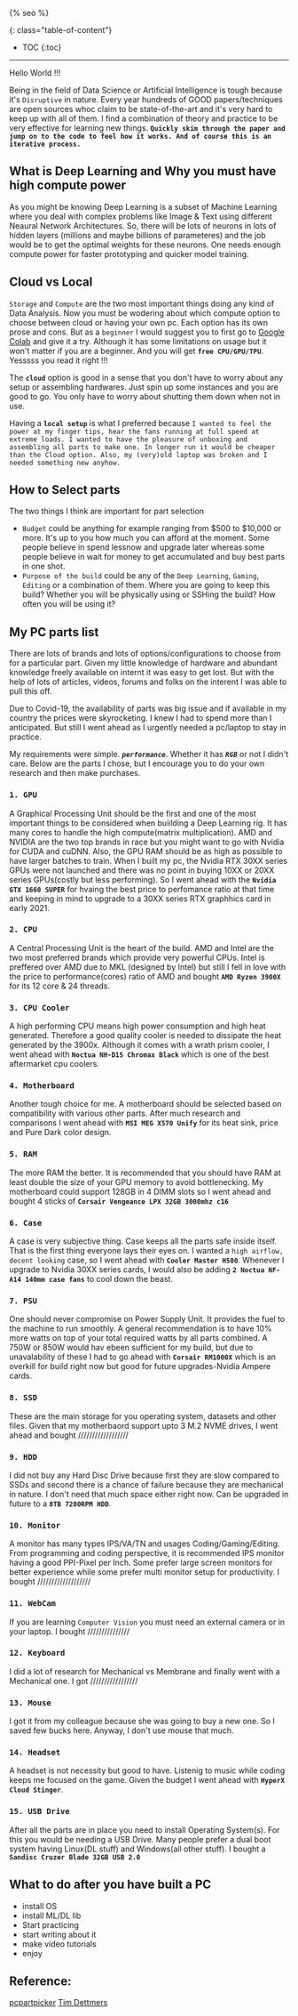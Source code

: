 {% seo %}

{: class="table-of-content"}
* TOC
{:toc}

---

Hello World !!! 

Being in the field of Data Science or Artificial Intelligence is tough because it's `Disruptive` in nature. Every year hundreds of GOOD papers/techniques are open sources whoc claim to be state-of-the-art and it's very hard to keep up with all of them. I find a combination of theory and practice to be very effective for learning new things. **`Quickly skim through the paper and jump on to the code to feel how it works. And of course this is an iterative process.`**

## What is Deep Learning and Why you must have high compute power

As you might be knowing Deep Learning is a subset of Machine Learning where you deal with complex problems like Image & Text using different Neaural Network Architectures. So, there will be lots of neurons in lots of hidden layers (millions and maybe billions of parameteres) and the job would be to get the optimal weights for these neurons. One needs enough compute power for faster prototyping and quicker model training.

## Cloud vs Local
`Storage` and `Compute` are the two most important things doing any kind of Data Analysis. Now you must be wodering about which compute option to choose between cloud or having your own pc. Each option has its own prose and cons. But as a `beginner` I would suggest you to first go to [Google Colab](https://colab.research.google.com/) and give it a try. Although it has some limitations on usage but it won't matter if you are a beginner.
And you will get **`free CPU/GPU/TPU`**. Yesssss you read it right !!!


The **`cloud`** option is good in a sense that you don't have to worry about any setup or assembling hardwares. Just spin up some instances and you are good to go. You only have to worry about shutting them down when not in use.

Having a **`local setup`** is what I preferred because `I wanted to feel the power at my finger tips, hear the fans running at full speed at extreme loads. I wanted to have the pleasure of unboxing and assembling all parts to make one. In longer run it would be cheaper than the Cloud option. Also, my (very)old laptop was broken and I needed something new anyhow.`


## How to Select parts
The two things I think are important for part selection
  - `Budget` could be anything for example ranging from $500 to $10,000 or more. It's up to you how much you can afford at the moment. Some people believe in spend lessnow and upgrade later whereas some people believe in wait for money to get accumulated and buy best parts in one shot.
  - `Purpose of the build` could be any of the `Deep Learning`, `Gaming`, `Editing` or a combination of them. Where you are going to keep this build? Whether you will be physically using or SSHing the build? How often you will be using it?

## My PC parts list
There are lots of brands and lots of options/configurations to choose from for a particular part. Given my little knowledge of hardware and abundant knowledge freely available on internt it was easy to get lost. But with the help of lots of articles, videos, forums and folks on the interent I was able to pull this off. 

Due to Covid-19, the availability of parts was big issue and if available in my country the prices were skyrocketing. I knew I had to spend more than I anticipated. But still I went ahead as I urgently needed a pc/laptop to stay in practice.

My requirements were simple. ***`performance`***. Whether it has ***`RGB`*** or not I didn't care. Below are the parts I chose, but I encourage you to do your own research and then make purchases.

### **`1. GPU`**

A Graphical Processing Unit should be the first and one of the most important things to be considered when buiilding a Deep Learning rig. It has many cores to handle the high compute(matrix multiplication). AMD and NVIDIA are the two top brands in race but you might want to go with Nvidia for CUDA and cuDNN. Also, the GPU RAM should be as high as possible to have larger batches to train. When I built my pc, the Nvidia RTX 30XX series GPUs were not launched and there was no point in buying 10XX or 20XX series GPUs(costly but less performing). So I went ahead with the **`Nvidia GTX 1660 SUPER`** for hvaing the best price to perfomance ratio at that time and keeping in mind to upgrade to a 30XX series RTX graphhics card in early 2021.

### **`2. CPU`**

A Central Processing Unit is the heart of the build. AMD and Intel are the two most preferred brands which provide very powerful CPUs. Intel is preffered over AMD due to MKL (designed by Intel) but still I fell in love with the price to performance(cores) ratio of AMD and bought **`AMD Ryzen 3900X`**  for its 12 core & 24 threads. 

### **`3. CPU Cooler`**
A high performing CPU means high power consumption and high heat generated. Therefore a good quality cooler is needed to dissipate the heat generated by the 3900x. Although it comes with a wrath prism cooler, I went ahead with **`Noctua NH-D15 Chromax Black`** which is one of the best aftermarket cpu coolers.

### **`4. Motherboard`**

Another tough choice for me. A motherboard should be selected based on compatibility with various other parts. After much research and comparisons I went ahead with **`MSI MEG X570 Unify`** for its heat sink, price and Pure Dark color design. 

### **`5. RAM`**

The more RAM the better. It is recommended that you should have RAM at least double the size of your GPU memory to avoid bottlenecking. My motherboard could support 128GB in 4 DIMM slots so I went ahead and bought 4 sticks of  **`Corsair Vengeance LPX 32GB 3000mhz c16`**  

### **`6. Case`**

A case is very subjective thing. Case keeps all the parts safe inside itself. That is the first thing everyone lays their eyes on. I wanted a `high airflow, decent looking` case, so I went ahead with **`Cooler Master H500`**. Whenever I upgrade to Nvidia 30XX series cards, I would also be adding **`2 Noctua NF-A14 140mm case fans`** to cool down the beast.

### **`7. PSU`**

One should never compromise on Power Supply Unit. It provides the fuel to the machine to run smoothly. A general recommendation is to have 10% more watts on top of your total required watts by all parts combined. A 750W or 850W would hav ebeen sufficient for my build, but due to unavalability of these I had to go ahead with **`Corsair RM1000X`** which is an overkill for build right now but good for future upgrades-Nvidia Ampere cards.


### **`8. SSD`**

These are the main storage for you operating system, datasets and other files. Given that my motherbaord support upto 3 M.2 NVME drives, I went ahead and bought //////////////////

### **`9. HDD`**

I did not buy any Hard Disc Drive because first they are slow compared to SSDs and second there is a chance of failure because they are mechanical in nature. I don't need that much space either right now. Can be upgraded in future to a **`8TB 7200RPM HDD`**.

### **`10. Monitor`**

A monitor has many types IPS/VA/TN and usages Coding/Gaming/Editing. From programming and coding perspective, it is recommended IPS monitor having a good PPI-Pixel per Inch. Some prefer large screen monitors for better experience while some prefer multi monitor setup for productivity. I bought /////////////////// 

### **`11. WebCam`**

If you are learning `Computer Vision` you must need an external camera or in your laptop. I bought ///////////////


### **`12. Keyboard`**

I did a lot of research for Mechanical vs Membrane and  finally went with a Mechanical one. I got /////////////////

### **`13. Mouse`**

I got it from my colleague because she was going to buy a new one. So I saved few bucks here. Anyway, I don't use mouse that much.


### **`14. Headset`**

A headset is not necessity but good to have. Listenig to music while coding keeps me focused on the game. Given the budget I went ahead with **`HyperX Cloud Stinger`**.


### **`15. USB Drive`**

After all the parts are in place you need to install Operating System(s). For this you would be needing a USB Drive. Many people prefer a dual boot system having Linux(DL stuff) and Windows(all other stuff). I bought a **`Sandisc Cruzer Blade 32GB USB 2.0`**




## What to do after you have built a PC

- install OS
- install ML/DL lib
- Start practicing
- start writing about it
- make video tutorials 
- enjoy

## Reference:
[pcpartpicker](https://pcpartpicker.com/) 
[Tim Dettmers](https://timdettmers.com/)


